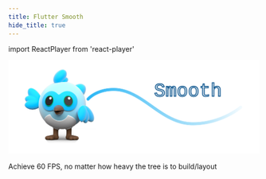 ```yaml
---
title: Flutter Smooth
hide_title: true
---
```


import ReactPlayer from 'react-player'

![logo](https://raw.githubusercontent.com/fzyzcjy/flutter_smooth_blob/master/meta/logo.svg)

Achieve 60 FPS, no matter how heavy the tree is to build/layout

<div className="flex flex-row">
    <div className="flex-1"></div>
    <ReactPlayer 
        controls
        className="flex"
        width="480px"
        height="320px"
        url='https://github.com/fzyzcjy/flutter_smooth_blob/blob/master/video/output.mp4?raw=true'
    />
    <div className="flex-1"></div>
</div>
